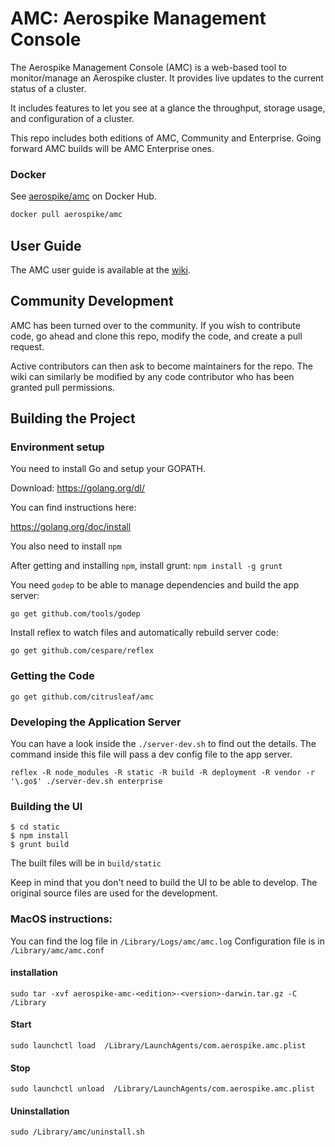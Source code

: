 # AMC: Aerospike Management Console

The Aerospike Management Console (AMC) is a web-based tool to monitor/manage an
Aerospike cluster. It provides live updates to the current status of a cluster.

It includes features to let you see at a glance the throughput, storage usage,
and configuration of a cluster.

This repo includes both editions of AMC, Community and Enterprise. Going forward
AMC builds will be AMC Enterprise ones.

### Docker
See [aerospike/amc](https://hub.docker.com/r/aerospike/amc) on Docker Hub.

```bash
docker pull aerospike/amc
```

## User Guide

The AMC user guide is available at the [wiki](wiki).

## Community Development

AMC has been turned over to the community. If you wish to contribute code,
go ahead and clone this repo, modify the code, and create a pull request.

Active contributors can then ask to become maintainers for the repo.
The wiki can similarly be modified by any code contributor who has been granted
pull permissions.

## Building the Project

### Environment setup

You need to install Go and setup your GOPATH.

Download: https://golang.org/dl/

You can find instructions here:

https://golang.org/doc/install

You also need to install `npm`

After getting and installing `npm`, install grunt: `npm install -g grunt`

You need `godep` to be able to manage dependencies and build the app server:

`go get github.com/tools/godep`

Install reflex to watch files and automatically rebuild server code:

`go get github.com/cespare/reflex`

### Getting the Code

`go get github.com/citrusleaf/amc`

### Developing the Application Server

You can have a look inside the `./server-dev.sh` to find out the details. The command inside this file will pass a dev config file to the app server.

`reflex -R node_modules -R static -R build -R deployment -R vendor -r '\.go$' ./server-dev.sh enterprise`

### Building the UI

```shell
$ cd static
$ npm install
$ grunt build
```

The built files will be in `build/static`

Keep in mind that you don't need to build the UI to be able to develop. The original source files are used for the development.

### MacOS instructions:

You can find the log file in `/Library/Logs/amc/amc.log`
Configuration file is in `/Library/amc/amc.conf`

#### installation
`sudo tar -xvf aerospike-amc-<edition>-<version>-darwin.tar.gz -C /Library`

#### Start
`sudo launchctl load  /Library/LaunchAgents/com.aerospike.amc.plist`

#### Stop
`sudo launchctl unload  /Library/LaunchAgents/com.aerospike.amc.plist`

#### Uninstallation
`sudo /Library/amc/uninstall.sh`

